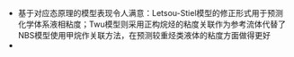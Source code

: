 - 基于对应态原理的模型表现令人满意：Letsou-Stiel模型的修正形式用于预测化学体系液相粘度；Twu模型则采用正构烷烃的粘度关联作为参考流体代替了NBS模型使用甲烷作关联方法，在预测较重烃类液体的粘度方面做得更好
-